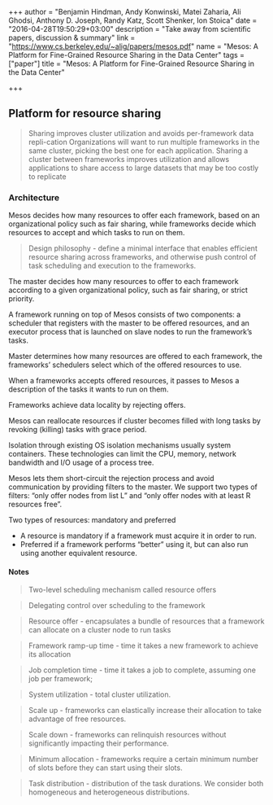 +++
author = "Benjamin Hindman, Andy Konwinski, Matei Zaharia, Ali Ghodsi, Anthony D. Joseph, Randy Katz, Scott Shenker, Ion Stoica"
date = "2016-04-28T19:50:29+03:00"
description = "Take away from scientific papers, discussion & summary"
link = "https://www.cs.berkeley.edu/~alig/papers/mesos.pdf"
name = "Mesos: A Platform for Fine-Grained Resource Sharing in the Data Center"
tags = ["paper"]
title = "Mesos: A Platform for Fine-Grained Resource Sharing in the Data Center"

+++

## Platform for resource sharing

> Sharing improves cluster utilization and avoids per-framework data repli-cation
> Organizations will want to run multiple frameworks in the same cluster, picking the best one for each application.
> Sharing a cluster between frameworks improves utilization and allows applications to share access to large datasets that may be too costly to replicate

### Architecture

Mesos decides how many resources to offer each framework, based on an organizational policy such as fair sharing, while frameworks decide which resources to accept and which tasks to run on them.

> Design philosophy - define a minimal interface that enables efficient resource sharing across frameworks, and otherwise push control of task scheduling and execution to the frameworks.

The master decides how many resources to offer to each framework according to a given organizational policy, such as fair sharing, or strict priority.

A framework running on top of Mesos consists of two components: a scheduler that registers with the master to be offered resources, and an executor process that is launched on slave nodes to run the framework’s tasks.

Master determines how many resources are offered to each framework, the frameworks’ schedulers select which of the offered resources to use.

When a frameworks accepts offered resources, it passes to Mesos a description of the tasks it wants to run on them.

Frameworks achieve data locality by rejecting offers.

Mesos can reallocate resources if cluster becomes filled with long tasks by revoking (killing) tasks with grace period.

Isolation through existing OS isolation mechanisms usually system containers. These technologies can limit the CPU, memory, network bandwidth and I/O usage of a process tree.

Mesos lets them short-circuit the rejection process and avoid communication by providing filters to the master. We support two types of filters: “only offer nodes from list L” and “only offer nodes with at least R resources free”.

Two types of resources: mandatory and preferred

 - A resource is mandatory if a framework must acquire it in order to run.
 - Preferred if a framework performs “better” using it, but can also run using another equivalent resource.


#### Notes

> Two-level scheduling mechanism called resource offers

> Delegating control over scheduling to the framework

> Resource offer - encapsulates a bundle of resources that a framework can allocate on a cluster node to run tasks

> Framework ramp-up time - time it takes a new framework to achieve its allocation

> Job completion time - time it takes a job to complete, assuming one job per framework;

> System utilization - total cluster utilization.

> Scale up - frameworks can elastically increase their allocation to take advantage of free resources.

> Scale down - frameworks can relinquish resources without significantly impacting their performance.

> Minimum allocation - frameworks require a certain minimum number of slots before they can start using their slots.

> Task distribution - distribution of the task durations. We consider both homogeneous and heterogeneous distributions.
